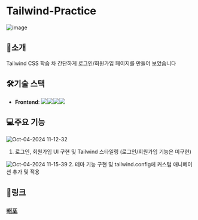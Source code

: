 # Tailwind-Practice
![image](https://github.com/user-attachments/assets/6efb7d4e-0bd8-4f7c-a1d5-dd4653ca04d8)

## 📃소개
Tailwind CSS 학습 차 간단하게 로그인/회원가입 페이지를 만들어 보았습니다 

## 🛠기술 스택
- **Frontend**: <img src="https://img.shields.io/badge/TypeScript-3178C6?style=for-the-badge&logo=TypeScript&logoColor=white"><img src="https://img.shields.io/badge/html5-E34F26?style=for-the-badge&logo=html5&logoColor=white"><img src="https://img.shields.io/badge/react-61DAFB?style=for-the-badge&logo=react&logoColor=black"><img src="https://img.shields.io/badge/TailwindCss-06B6D4?style=for-the-badge&logo=tailwindcss&logoColor=white">

## 💻주요 기능
![Oct-04-2024 11-12-32](https://github.com/user-attachments/assets/c701d5fc-7553-4029-ac72-da13d9c56c25)
1. 로그인, 회원가입 UI 구현 및 Tailwind 스타일링 (로그인/회원가입 기능은 미구현)

![Oct-04-2024 11-15-39](https://github.com/user-attachments/assets/566f7242-1ced-45f3-aa65-d8fc814ad1c3)
2. 테마 기능 구현 및 tailwind.config에 커스텀 애니메이션 추가 및 적용

## 📎링크
### [배포](https://tailwind-practice-lime.vercel.app)


